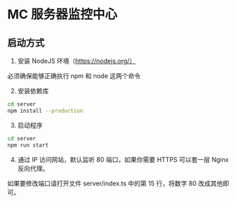 # MC 服务器监控中心

## 启动方式

1. 安装 NodeJS 环境（https://nodejs.org/）

必须确保能够正确执行 npm 和 node 这两个命令

2. 安装依赖库

```bash
cd server
npm install --production
```

3. 启动程序

```bash
cd server
npm run start
```

4. 通过 IP 访问网站，默认监听 80 端口，如果你需要 HTTPS 可以套一层 Nginx 反向代理。

如果要修改端口请打开文件 server/index.ts 中的第 15 行，将数字 80 改成其他即可。
